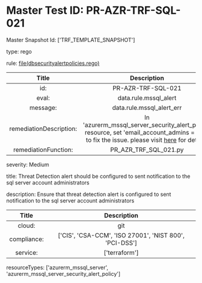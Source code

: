 



# Master Test ID: PR-AZR-TRF-SQL-021


Master Snapshot Id: ['TRF_TEMPLATE_SNAPSHOT']

type: rego

rule: [file(dbsecurityalertpolicies.rego)]  
  
  
  
  

|Title|Description|
| :---: | :---: |
|id: |PR-AZR-TRF-SQL-021|
|eval: |data.rule.mssql_alert|
|message: |data.rule.mssql_alert_err|
|remediationDescription: |In 'azurerm_mssql_server_security_alert_policy' resource, set 'email_account_admins = true' to fix the issue. please visit <a href='https://registry.terraform.io/providers/hashicorp/azurerm/latest/docs/resources/mssql_server_security_alert_policy#email_account_admins' target='_blank'>here</a> for details.|
|remediationFunction: |PR_AZR_TRF_SQL_021.py|


severity: Medium

title: Threat Detection alert should be configured to sent notification to the sql server account administrators

description: Ensure that threat detection alert is configured to sent notification to the sql server account administrators  
  
  

|Title|Description|
| :---: | :---: |
|cloud: |git|
|compliance: |['CIS', 'CSA-CCM', 'ISO 27001', 'NIST 800', 'PCI-DSS']|
|service: |['terraform']|


resourceTypes: ['azurerm_mssql_server', 'azurerm_mssql_server_security_alert_policy']


[file(dbsecurityalertpolicies.rego)]: https://github.com/prancer-io/prancer-compliance-test/tree/master/azure/terraform/dbsecurityalertpolicies.rego
